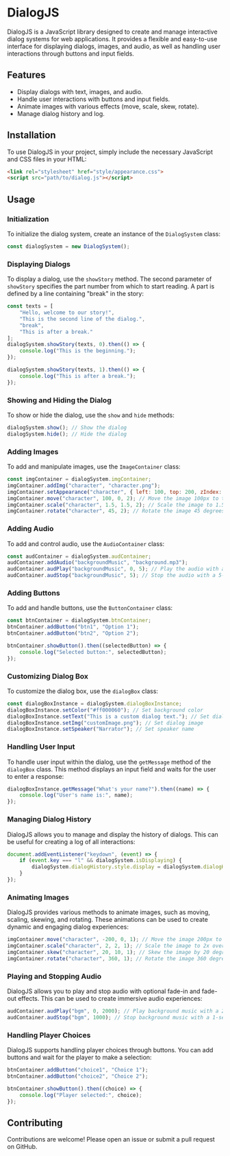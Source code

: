 # DialogJS

DialogJS is a JavaScript library designed to create and manage interactive dialog systems for web applications. It provides a flexible and easy-to-use interface for displaying dialogs, images, and audio, as well as handling user interactions through buttons and input fields.

## Features

- Display dialogs with text, images, and audio.
- Handle user interactions with buttons and input fields.
- Animate images with various effects (move, scale, skew, rotate).
- Manage dialog history and log.

## Installation

To use DialogJS in your project, simply include the necessary JavaScript and CSS files in your HTML:

```html
<link rel="stylesheet" href="style/appearance.css">
<script src="path/to/dialog.js"></script>
```

## Usage

### Initialization

To initialize the dialog system, create an instance of the `DialogSystem` class:

```javascript
const dialogSystem = new DialogSystem();
```

### Displaying Dialogs

To display a dialog, use the `showStory` method. The second parameter of `showStory` specifies the part number from which to start reading. A part is defined by a line containing "break" in the story:

```javascript
const texts = [
    "Hello, welcome to our story!",
    "This is the second line of the dialog.",
    "break",
    "This is after a break."
];
dialogSystem.showStory(texts, 0).then(() => {
    console.log("This is the beginning.");
});

dialogSystem.showStory(texts, 1).then(() => {
    console.log("This is after a break.");
});
```

### Showing and Hiding the Dialog

To show or hide the dialog, use the `show` and `hide` methods:

```javascript
dialogSystem.show(); // Show the dialog
dialogSystem.hide(); // Hide the dialog
```

### Adding Images

To add and manipulate images, use the `ImageContainer` class:

```javascript
const imgContainer = dialogSystem.imgContainer;
imgContainer.addImg("character", "character.png");
imgContainer.setAppearance("character", { left: 100, top: 200, zIndex: 1, width: 300, height: 400 });
imgContainer.move("character", 100, 0, 2); // Move the image 100px to the right over 2 seconds
imgContainer.scale("character", 1.5, 1.5, 2); // Scale the image to 1.5x over 2 seconds
imgContainer.rotate("character", 45, 2); // Rotate the image 45 degrees over 2 seconds
```

### Adding Audio

To add and control audio, use the `AudioContainer` class:

```javascript
const audContainer = dialogSystem.audContainer;
audContainer.addAudio("backgroundMusic", "background.mp3");
audContainer.audPlay("backgroundMusic", 0, 5); // Play the audio with a 5-second fade-in
audContainer.audStop("backgroundMusic", 5); // Stop the audio with a 5-second fade-out
```

### Adding Buttons

To add and handle buttons, use the `ButtonContainer` class:

```javascript
const btnContainer = dialogSystem.btnContainer;
btnContainer.addButton("btn1", "Option 1");
btnContainer.addButton("btn2", "Option 2");

btnContainer.showButton().then((selectedButton) => {
    console.log("Selected button:", selectedButton);
});
```

### Customizing Dialog Box

To customize the dialog box, use the `dialogBox` class:

```javascript
const dialogBoxInstance = dialogSystem.dialogBoxInstance;
dialogBoxInstance.setColor("#ff000060"); // Set background color
dialogBoxInstance.setText("This is a custom dialog text."); // Set dialog text
dialogBoxInstance.setImg("customImage.png"); // Set dialog image
dialogBoxInstance.setSpeaker("Narrator"); // Set speaker name
```

### Handling User Input

To handle user input within the dialog, use the `getMessage` method of the `dialogBox` class. This method displays an input field and waits for the user to enter a response:

```javascript
dialogBoxInstance.getMessage("What's your name?").then((name) => {
    console.log("User's name is:", name);
});
```

### Managing Dialog History

DialogJS allows you to manage and display the history of dialogs. This can be useful for creating a log of all interactions:

```javascript
document.addEventListener("keydown", (event) => {
    if (event.key === "l" && dialogSystem.isDisplaying) {
        dialogSystem.dialogHistory.style.display = dialogSystem.dialogHistory.style.display === "none" ? "initial" : "none";
    }
});
```

### Animating Images

DialogJS provides various methods to animate images, such as moving, scaling, skewing, and rotating. These animations can be used to create dynamic and engaging dialog experiences:

```javascript
imgContainer.move("character", -200, 0, 1); // Move the image 200px to the left over 1 second
imgContainer.scale("character", 2, 2, 1); // Scale the image to 2x over 1 second
imgContainer.skew("character", 20, 10, 1); // Skew the image by 20 degrees horizontally and 10 degrees vertically over 1 second
imgContainer.rotate("character", 360, 1); // Rotate the image 360 degrees over 1 second
```

### Playing and Stopping Audio

DialogJS allows you to play and stop audio with optional fade-in and fade-out effects. This can be used to create immersive audio experiences:

```javascript
audContainer.audPlay("bgm", 0, 2000); // Play background music with a 2-second fade-in
audContainer.audStop("bgm", 1000); // Stop background music with a 1-second fade-out
```

### Handling Player Choices

DialogJS supports handling player choices through buttons. You can add buttons and wait for the player to make a selection:

```javascript
btnContainer.addButton("choice1", "Choice 1");
btnContainer.addButton("choice2", "Choice 2");

btnContainer.showButton().then((choice) => {
    console.log("Player selected:", choice);
});
```

## Contributing

Contributions are welcome! Please open an issue or submit a pull request on GitHub.
